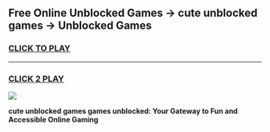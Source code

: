 
## Free Online Unblocked Games → cute unblocked games → Unblocked Games
<h3>
<a href="https://premium.freeplayer.one?title=cute_unblocked_games&ref=21F">CLICK TO PLAY</a></h3>
<hr>

<h3>
<a href="https://premium.freeplayer.one?title=cute_unblocked_games&ref=21F">CLICK 2 PLAY</a>
  
</h3>

<a href="https://premium.freeplayer.one?title=cute_unblocked_games&ref=21F/"><img src="https://clearcache.store/games.png"></a>


**cute unblocked games games unblocked: Your Gateway to Fun and Accessible Online Gaming**
